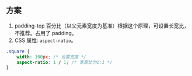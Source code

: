 
## 方案

1. padding-top 百分比（以父元素宽度为基准）根据这个原理，可设置长宽比，不推荐。占用了 padding。
2. CSS 属性: `aspect-ratio`。
```css
.square { 
	width: 100px; /* 设置宽度 */ 
	aspect-ratio: 1 / 1; /* 宽高比为1:1 */ 
}
```